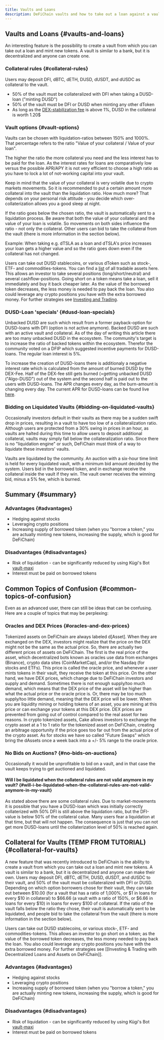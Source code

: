```yaml
---
title: Vaults and Loans
description: DeFiChain vaults and how to take out a loan against a vault to mint new tokens. Collateral rules. Bidding on liquidated vaults.
---
```


## Vaults and Loans {#vaults-and-loans}

An interesting feature is the possibility to create a vault from which you can take out a loan and mint new tokens. A vault is similar to a bank, but it is decentralized and anyone can create one.

### Collateral rules {#collateral-rules}

Users may deposit DFI, dBTC, dETH, DUSD, dUSDT, and dUSDC as collateral to the vault.

- 50% of the vault must be collateralized with DFI when taking a DUSD-loan ("minting DUSD")
- 50% of the vault must be DFI or DUSD when minting any other dToken
- As long as the [DEX-stabilization fee](./DEX_Fee_Structure.md) is above 1%, DUSD in the collateral is worth 1.20$

### Vault options {#vault-options}

Vaults can be chosen with liquidation-ratios between 150% and 1000%. That percentage refers to the ratio "Value of your collateral / Value of your loan".

The higher the ratio the more collateral you need and the less interest has to be paid for the loan. As the interest rates for loans are comparatively low versus the possible APR/APY it is not very efficient to choose a high ratio as you have to lock a lot of not-working capital into your vault.

Keep in mind that the value of your collateral is very volatile due to crypto markets movements. So it is recommended to put a certain amount more collateral into the vault than the liquidation ratio. How much more? That depends on your personal risk attitude - you decide which over-collaterization allows you a good sleep at night.

If the ratio goes below the chosen ratio, the vault is automatically sent to a liquidation process. Be aware that both the value of your collateral and the value of your loan is volatile. So movements on both sides influence the ratio - not only the collateral. Other users can bid to take the collateral from the vault (there is more information in the section below).

Example: When taking e.g. dTSLA as a loan and dTSLA's price increases your loan gets a higher value and so the ratio goes down even if the collateral has not changed.

Users can take out DUSD stablecoins, or various dToken such as stock-, ETF- and commodities-tokens. You can find a [list](./Tradable_dAssets_on_DeFiChain.md) of all tradable assets here. This allows an investor to take several positions (long/short/neutral) and several cashflow-positions. Going short on a token means take a loan, sell it immediately and buy it back cheaper later. As the value of the borrowed token decreases, the less money is needed to pay back the loan. You also could leverage any crypto positions you have with the extra borrowed money. For further strategies see [Investing and Trading](./Investing_Trading.md).

### DUSD-Loan 'specials' {#dusd-loan-specials}

Unbacked DUSD are such which result from a former payback-option for DUSD-loans with DFI (option is not active anymore). Backed DUSD are such with an active vault and collateral. As of the day of writing this article there are too many unbacked DUSD in the ecosystem. The community's target is to increase the ratio of backed tokens within the ecosystem. Therefor the community voted on a DFIP which suggested incentive payments for DUSD-loans. The regular loan interest is 5%.

To increase the creation of DUSD-loans there is additionaly a negative interest rate which is calculated from the amount of burned DUSD by the DEX-Fee. Half of the DEX-fee still gets burned (=getting unbacked DUSD ("Algo-DUSD") out of the system and the second half is paid out to the users with DUSD-loans. The APR changes every day, as the burn-amount is changing every day. The current APR for DUSD-loans can be found live [here](https://docs.google.com/spreadsheets/d/11yTO43MBi3WQhtrIwUSpnNMaPVIy8zVVEz8TUyI46VI/edit#gid=2139878934).

### Bidding on Liquidated Vaults {#bidding-on-liquidated-vaults}

Occasionally investors default in their vaults as there may be a sudden swift drop in prices, resulting in a vault to have too low of a collateralization ratio. Although users are protected from a 30% swing in prices in an hour, as vaults are halted during this time to allow users to deposit additional collateral, vaults may simply fall below the collateralization ratio. Since there is no "liquidation engine" or such, DeFiChain must think of a way to liquidate these investors' vaults.

Vaults are liquidated by the community. An auction with a six-hour time limit is held for every liquidated vault, with a minimum bid amount decided by the system. Users bid in the borrowed token, and in exchange receive the collateral inside the vault if they win. The vault owner receives the winning bid, minus a 5% fee, which is burned.

## Summary {#summary}

### Advantages {#advantages}

- Hedging against stocks
- Leveraging crypto positions
- Increasing supply of borrowed token (when you "borrow a token," you are actually minting new tokens, increasing the supply, which is good for DeFiChain)

### Disadvantages {#disadvantages}

- Risk of liquidation - can be significantly reduced by using Kügi's Bot [vault-maxi](https://github.com/kuegi/defichain_maxi)
- Interest must be paid on borrowed tokens

## Common Topics of Confusion {#common-topics-of-confusion}

Even as an advanced user, there can still be ideas that can be confusing. Here are a couple of topics that may be perplexing:

### Oracles and DEX Prices {#oracles-and-dex-prices}

Tokenized assets on DeFiChain are always labeled d\[Asset\]. When they are exchanged on the DEX, investors might realize that the price on the DEX might not be the same as the actual price. So, there are actually two different prices of assets on DeFiChain. The first is the real price of the asset, which decentralized bots known as oracles use data from exchanges (Binance), crypto data sites (CoinMarketCap), and/or the Nasdaq (for stocks and ETFs). This price is called the oracle price, and whenever a user mints tokens in their vault, they receive the token at this price. On the other hand, we have DEX prices, which change due to DeFiChain investors and supply and demand. Sometimes there is not enough supply/too much demand, which means that the DEX price of the asset will be higher than what the actual price or the oracle price is. Or, there may be too much supply/too little demand, meaning that the DEX price will be lower. When you are liquidity mining or holding tokens of an asset, you are mining at this price or can exchange your tokens at this DEX price. DEX prices are prevented from going out of control compared to the real asset for two reasons. In crypto tokenized assets, Cake allows investors to exchange the crypto asset at a 1 to 1 ratio for the tokenized asset on DeFiChain, creating an arbitrage opportunity if the price goes too far out from the actual price of the crypto asset. As for stocks we have so called "Future Swaps" which bring the dAssets once a week back into a +/- 5% range to the oracle price.

### No Bids on Auctions? {#no-bids-on-auctions}

Occasionally it would be unprofitable to bid on a vault, and in that case the vault keeps trying to get auctioned and liquidated.

#### Will I be liquidated when the collateral rules are not valid anymore in my vault? {#will-i-be-liquidated-when-the-collateral-rules-are-not-valid-anymore-in-my-vault}

As stated above there are some collateral rules. Due to market-movements it is possible that you have a DUSD-loan which was initially correctly collaterized with 50% DFI is still above the liquidation ratio, but the DFI-value is below 50% of the collateral calue. Many users fear a liquidation at that time, but that will not happen. The consequence is just that you can not get more DUSD-loans until the collaterization level of 50% is reached again.

## Collateral for Vaults (TEMP FROM TUTORIAL) {#collateral-for-vaults}

A new feature that was recently introduced to DeFiChain is the ability to create a vault from which you can take out a loan and mint new tokens. A vault is similar to a bank, but it is decentralized and anyone can make their own. Users may deposit DFI, dBTC, dETH, DUSD, dUSDT, and dUSDC to their vault, and 50% of the vault must be collateralized with DFI or DUSD. Depending on which option borrowers chose for their vault, they can take out between $10.00 (for a vault that has a ratio of 1,000%, or $1 in loans for every $10 in collateral) to $66.66 (a vault with a ratio of 150%, or $6.66 in loans for every $10) in loans for every $100 of collateral. If the ratio of the vault falls below the ratio they chose, their vault is automatically sent to be liquidated, and people bid to take the collateral from the vault (there is more information in the section below).

Users can take out DUSD stablecoins, or various stock-, ETF- and commodities-tokens. This allows an investor to go short on a token; as the value of the borrowed token decreases, the less money needed to pay back the loan. You also could leverage any crypto positions you have with the extra borrowed money. For further strategies see [[Investing & Trading with Decentralized Loans and Assets on DeFiChain]].

### Advantages {#advantages}

- Hedging against stocks
- Leveraging crypto positions
- Increasing supply of borrowed token (when you "borrow a token," you are actually minting new tokens, increasing the supply, which is good for DeFiChain)

### Disadvantages {#disadvantages}

- Risk of liquidation - can be significantly reduced by using Kügi's Bot [vault-maxi](https://github.com/kuegi/defichain_maxi)
- Interest must be paid on borrowed tokens

